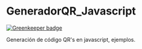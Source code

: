 # GeneradorQR_Javascript

[![Greenkeeper badge](https://badges.greenkeeper.io/HugoRoca/GeneradorQR_Javascript.svg)](https://greenkeeper.io/)

Generación de código QR's en javascript, ejemplos.
